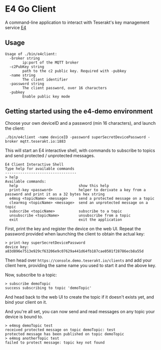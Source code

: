 # E4 Go Client

A command-line application to interact with Teserakt's key management service [E4](https://teserakt.io/e4.html)

## Usage

```
Usage of ./bin/e4client:
  -broker string
        ip:port of the MQTT broker
  -c2PubKey string
        path to the c2 public key. Required with -pubkey
  -name string
        The client identifier
  -password string
        The client password, over 16 characters
  -pubkey
        Enable public key mode
```

## Getting started using the e4-demo environment

Choose your own deviceID and a password (min 16 characters), and launch the client:
```
./bin/e4client -name deviceID -password superSecretDevicePassword -broker mqtt.teserakt.io:1883
```

This will start an E4 interactive shell, with commands to subscribe to topics and send protected / unprotected messages.

```
E4 Client Interactive Shell
Type help for available commands
---------------------------------
> help
Available commands:
  help                            show this help
  print-key <password>            helper to derivate a key from a password and print it as a 32 bytes hex string
  e4msg <topicName> <message>     send a protected message on a topic
  clearmsg <topicName> <message>  send an unprotected message on a topic
  subscribe <topicName>           subscribe to a topic
  unsubscribe <topicName>         unsubscribe from a topic
  exit                            exit the application
```

First, print the key and register the device on the web UI. Repeat the password provided when launching the client to obtain the actual key:

```
> print-key superSecretDevicePassword
device key: a83d896e7513e929cf63206e9c07629a441d64fb187cae0501f28786ecb8a55d
```

Then head over `https://console.demo.teserakt.io/clients` and add your client here, providing the same name you used to start it and the above key.

Now, subscribe to a topic:
```
> subscribe demoTopic
success subscribing to topic 'demoTopic'
```

And head back to the web UI to create the topic if it doesn't exists yet, and bind your client on it.

And you're all set, you can now send and read messages on any topic your device is bound to.

```
> e4msg demoTopic test
received protected message on topic demoTopic: test
protected message has been published on topic demoTopic
> e4msg anotherTopic test
failed to protect message: topic key not found
```
